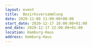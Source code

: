 ```yaml
---
layout: event
title:  Bezirksversammlung
date: 2020-11-08 11:09:00+00:00
start_date: 2020-12-17 18:00:00+01:00
end_date: 2020-12-17 22:00:00+01:00
location: Hamburg-Haus
address: Hamburg-Haus
---
```

